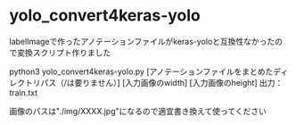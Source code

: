 # yolo_convert4keras-yolo
labelImageで作ったアノテーションファイルがkeras-yoloと互換性なかったので変換スクリプト作りました

python3 yolo_convert4keras-yolo.py [アノテーションファイルをまとめたディレクトリパス（/は要りません）] [入力画像のwidth] [入力画像のheight]
出力：train.txt

画像のパスは"./img/XXXX.jpg"になるので適宜書き換えて使ってください

